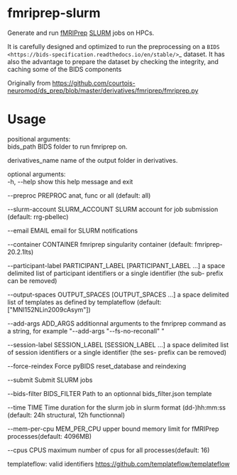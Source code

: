 # fmriprep-slurm
Generate and run [fMRIPrep](https://fmriprep.org/en/stable/) [SLURM](https://slurm.schedmd.com/documentation.html) jobs on HPCs.

It is carefully designed and optimized to run the preprocessing on a `BIDS <https://bids-specification.readthedocs.io/en/stable/>`_ dataset.
It has also the advantage to prepare the dataset by checking the integrity, and caching some of the BIDS components


Originally from https://github.com/courtois-neuromod/ds_prep/blob/master/derivatives/fmriprep/fmriprep.py

# Usage

positional arguments:  
  bids_path             BIDS folder to run fmriprep on.  

  derivatives_name      name of the output folder in derivatives.  

optional arguments:  
  -h, --help            show this help message and exit

  --preproc PREPROC     anat, func or all (default: all)

  --slurm-account SLURM_ACCOUNT
                        SLURM account for job submission (default: rrg-pbellec)

  --email EMAIL         email for SLURM notifications

  --container CONTAINER
                        fmriprep singularity container (default: fmriprep-20.2.1lts)

  --participant-label PARTICIPANT_LABEL [PARTICIPANT_LABEL ...]
                        a space delimited list of participant identifiers or a single identifier (the sub- prefix can be removed)

  --output-spaces OUTPUT_SPACES [OUTPUT_SPACES ...]
                        a space delimited list of templates as defined by templateflow (default: ["MNI152NLin2009cAsym"])

  --add-args ADD_ARGS   additionnal arguments to the fmriprep command as a string, for example "--add-args "--fs-no-reconall" " 

  --session-label SESSION_LABEL [SESSION_LABEL ...]
                        a space delimited list of session identifiers or a single identifier (the ses- prefix can be removed)

  --force-reindex       Force pyBIDS reset_database and reindexing

  --submit              Submit SLURM jobs

  --bids-filter BIDS_FILTER
                        Path to an optionnal bids_filter.json template

  --time TIME           Time duration for the slurm job in slurm format (dd-)hh:mm:ss (default: 24h structural, 12h functionnal)

  --mem-per-cpu MEM_PER_CPU
                        upper bound memory limit for fMRIPrep processes(default: 4096MB)
                        
  --cpus CPUS           maximum number of cpus for all processes(default: 16) 


templateflow: valid identifiers https://github.com/templateflow/templateflow
